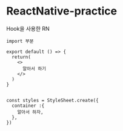 # ReactNative-practice

Hook을 사용한 RN

```
import 부분

export default () => {
  return(
    <>
      알아서 하기
    </>
  )
}


const styles = StyleSheet.create({
  container :{
    알아서 하자,
  },
})
```
